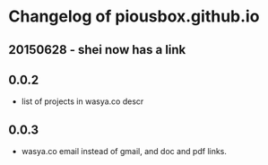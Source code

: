 
# Changelog of piousbox.github.io

## 20150628 - shei now has a link

## 0.0.2
* list of projects in wasya.co descr
## 0.0.3
* wasya.co email instead of gmail, and doc and pdf links.

	
